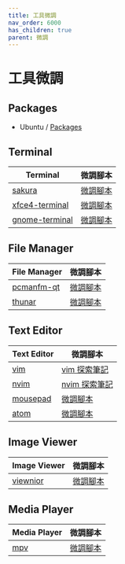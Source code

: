```yaml
---
title: 工具微調
nav_order: 6000
has_children: true
parent: 微調
---
```



# 工具微調


## Packages

* Ubuntu / [Packages](https://packages.ubuntu.com/)


## Terminal

| Terminal | 微調腳本 |
| --- | --- |
| [sakura](https://samwhelp.github.io/note-about-ubuntu/read/adjustment/tool/sakura.html) | [微調腳本](https://github.com/samwhelp/note-about-ubuntu/tree/gh-pages/_demo/adjustment/tool/sakura) |
| [xfce4-terminal](https://samwhelp.github.io/note-about-ubuntu/read/adjustment/tool/xfce4-terminal.html) | [微調腳本](https://github.com/samwhelp/note-about-ubuntu/tree/gh-pages/_demo/adjustment/tool/xfce4-terminal) |
| [gnome-terminal](https://samwhelp.github.io/note-about-ubuntu/read/adjustment/tool/gnome-terminal.html) | [微調腳本](https://github.com/samwhelp/note-about-ubuntu/tree/gh-pages/_demo/adjustment/tool/gnome-terminal) |


## File Manager

| File Manager | 微調腳本 |
| --- | --- |
| [pcmanfm-qt](https://samwhelp.github.io/note-about-ubuntu/read/adjustment/tool/pcmanfm-qt.html) | [微調腳本](https://github.com/samwhelp/note-about-ubuntu/tree/gh-pages/_demo/adjustment/tool/pcmanfm-qt) |
| [thunar](https://samwhelp.github.io/note-about-ubuntu/read/adjustment/tool/thunar.html) | [微調腳本](https://github.com/samwhelp/note-about-ubuntu/tree/gh-pages/_demo/adjustment/tool/thunar) |


## Text Editor

| Text Editor | 微調腳本 |
| --- | --- |
| [vim](https://samwhelp.github.io/note-about-ubuntu/read/adjustment/tool/vim.html) | [vim 探索筆記](https://github.com/samwhelp/note-about-vim/) |
| [nvim](https://samwhelp.github.io/note-about-ubuntu/read/adjustment/tool/nvim.html) | [nvim 探索筆記](https://samwhelp.github.io/note-about-nvim/) |
| [mousepad](https://samwhelp.github.io/note-about-ubuntu/read/adjustment/tool/mousepad.html) | [微調腳本](https://github.com/samwhelp/note-about-ubuntu/tree/gh-pages/_demo/adjustment/tool/mousepad) |
| [atom](https://samwhelp.github.io/note-about-ubuntu/read/adjustment/tool/atom.html) | [微調腳本](https://github.com/samwhelp/note-about-ubuntu/tree/gh-pages/_demo/adjustment/tool/atom) |


## Image Viewer

| Image Viewer | 微調腳本 |
| --- | --- |
| [viewnior](https://samwhelp.github.io/note-about-ubuntu/read/adjustment/tool/viewnior.html) | [微調腳本](https://github.com/samwhelp/note-about-ubuntu/tree/gh-pages/_demo/adjustment/tool/viewnior) |


## Media Player

| Media Player | 微調腳本 |
| --- | --- |
| [mpv](https://samwhelp.github.io/note-about-ubuntu/read/adjustment/tool/mpv.html) | [微調腳本](https://github.com/samwhelp/note-about-ubuntu/tree/gh-pages/_demo/adjustment/tool/mpv) |
